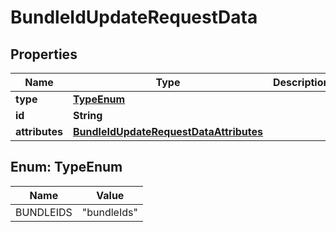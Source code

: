 

# BundleIdUpdateRequestData


## Properties

| Name | Type | Description | Notes |
|------------ | ------------- | ------------- | -------------|
|**type** | [**TypeEnum**](#TypeEnum) |  |  |
|**id** | **String** |  |  |
|**attributes** | [**BundleIdUpdateRequestDataAttributes**](BundleIdUpdateRequestDataAttributes.md) |  |  [optional] |



## Enum: TypeEnum

| Name | Value |
|---- | -----|
| BUNDLEIDS | &quot;bundleIds&quot; |



